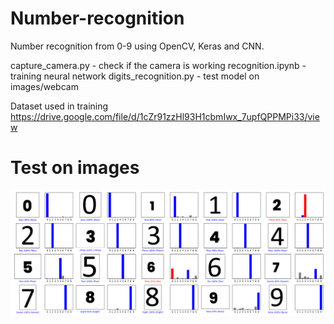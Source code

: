 # Number-recognition
Number recognition from 0-9 using OpenCV, Keras and CNN. 

capture_camera.py - check if the camera is working
recognition.ipynb - training neural network
digits_recognition.py - test model on images/webcam

Dataset used in training
https://drive.google.com/file/d/1cZr91zzHl93H1cbmIwx_7upfQPPMPi33/view

# Test on images
![Test on images](https://raw.githubusercontent.com/lilmarcin/Number-recognition/main/test1.png)
